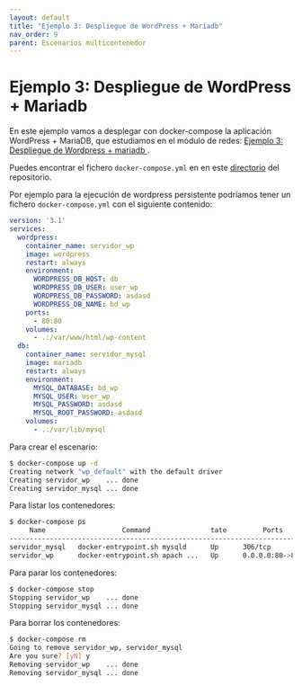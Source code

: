 ```yaml
---
layout: default
title: "Ejemplo 3: Despliegue de WordPress + Mariadb"
nav_order: 9
parent: Escenarios multicontenedor
---
```


# Ejemplo 3: Despliegue de WordPress + Mariadb

En este ejemplo vamos a desplegar con docker-compose la aplicación WordPress + MariaDB, que estudiamos en el módulo de redes: [Ejemplo 3: Despliegue de Wordpress + mariadb ](../sesion4/wordpress.html).

Puedes encontrar el fichero `docker-compose.yml` en en este [directorio](https://github.com/iesgn/curso_docker_2021/tree/main/ejemplos/sesion5/ejemplo3) del repositorio. 


Por ejemplo para la ejecución de wordpress persistente podríamos tener un fichero `docker-compose.yml` con el siguiente contenido:

```yaml
version: '3.1'
services:
  wordpress:
    container_name: servidor_wp
    image: wordpress
    restart: always
    environment:
      WORDPRESS_DB_HOST: db
      WORDPRESS_DB_USER: user_wp
      WORDPRESS_DB_PASSWORD: asdasd
      WORDPRESS_DB_NAME: bd_wp
    ports:
      - 80:80
    volumes:
      - .:/var/www/html/wp-content
  db:
    container_name: servidor_mysql
    image: mariadb
    restart: always
    environment:
      MYSQL_DATABASE: bd_wp
      MYSQL_USER: user_wp
      MYSQL_PASSWORD: asdasd
      MYSQL_ROOT_PASSWORD: asdasd
    volumes:
      - .:/var/lib/mysql
```



Para crear el escenario:

```bash
$ docker-compose up -d
Creating network "wp_default" with the default driver
Creating servidor_wp    ... done
Creating servidor_mysql ... done
```

Para listar los contenedores:

```bash
$ docker-compose ps
     Name                   Command               tate         Ports       
---------------------------------------------------------------------------
servidor_mysql   docker-entrypoint.sh mysqld      Up      306/tcp          
servidor_wp      docker-entrypoint.sh apach ...   Up      0.0.0.0:80->80/tcp
```

Para parar los contenedores:

```bash
$ docker-compose stop 
Stopping servidor_wp    ... done
Stopping servidor_mysql ... done
```

Para borrar los contenedores:

```bash
$ docker-compose rm
Going to remove servidor_wp, servidor_mysql
Are you sure? [yN] y
Removing servidor_wp    ... done
Removing servidor_mysql ... done
```